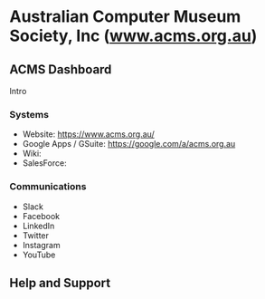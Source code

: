 # Australian Computer Museum Society, Inc (www.acms.org.au)
## ACMS Dashboard

Intro

### Systems

* Website: https://www.acms.org.au/
* Google Apps / GSuite: https://google.com/a/acms.org.au
* Wiki: 
* SalesForce: 

### Communications

* Slack
* Facebook
* LinkedIn
* Twitter
* Instagram
* YouTube

## Help and Support


